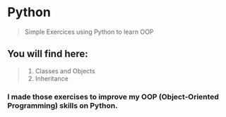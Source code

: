 # Python 
> Simple Exercices using Python to learn OOP 
## You will find here:
> 1. Classes and Objects
> 2. Inheritance

### I made those exercises to improve my OOP (Object-Oriented Programming) skills on Python.
